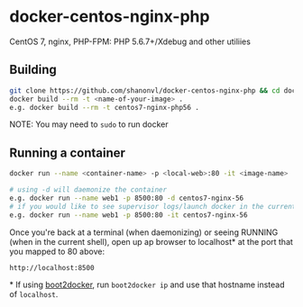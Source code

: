 # docker-centos-nginx-php

CentOS 7, nginx, PHP-FPM: PHP 5.6.7+/Xdebug and other utiliies

## Building

```bash
git clone https://github.com/shanonvl/docker-centos-nginx-php && cd docker-centos-nginx-php
docker build --rm -t <name-of-your-image> .
e.g. docker build --rm -t centos7-nginx-php56 .
```

NOTE: You may need to ```sudo``` to run docker

## Running a container

```bash
docker run --name <container-name> -p <local-web>:80 -it <image-name>

# using -d will daemonize the container
e.g. docker run --name web1 -p 8500:80 -d centos7-nginx-56
# if you would like to see supervisor logs/launch docker in the current shell, swap with -it:
e.g. docker run --name web1 -p 8500:80 -it centos7-nginx-56
```

Once you're back at a terminal (when daemonizing) or seeing RUNNING (when in the current shell), open up ap browser to localhost* at the port that you mapped to 80 above:

```bash
http://localhost:8500
```

\* If using [boot2docker](https://github.com/boot2docker/boot2docker), run `boot2docker ip` and use that hostname instead of `localhost`.
